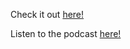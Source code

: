Check it out [here!](https://zace118.github.io/rffd_bingo/)

Listen to the podcast [here!](https://www.iheart.com/podcast/1119-fake-doctors-real-friends-60367049/)
